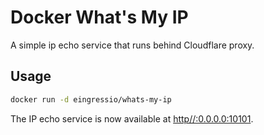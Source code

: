 # Docker What's My IP

A simple ip echo service that runs behind Cloudflare proxy.

## Usage

```sh
docker run -d eingressio/whats-my-ip
```

The IP echo service is now available at [http//:0.0.0.0:10101](http://0.0.0.0:10101).
